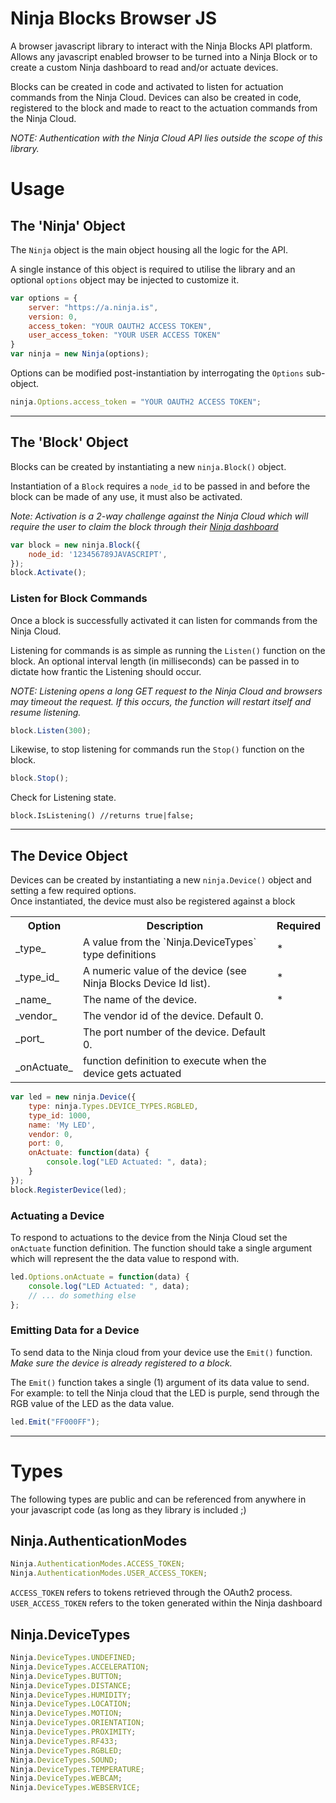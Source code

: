Ninja Blocks Browser JS
===
A browser javascript library to interact with the Ninja Blocks API platform. Allows any javascript enabled browser to be turned into a Ninja Block or to create a custom Ninja dashboard to read and/or actuate devices.

Blocks can be created in code and activated to listen for actuation commands from the Ninja Cloud. Devices can also be created in code, registered to the block and made to react to the actuation commands from the Ninja Cloud.

*NOTE: Authentication with the Ninja Cloud API lies outside the scope of this library.*


Usage
===

## The 'Ninja' Object
The `Ninja` object is the main object housing all the logic for the API. 

A single instance of this object is required to utilise the library and an optional `options` object may be injected to customize it.

```javascript
var options = {
    server: "https://a.ninja.is",
    version: 0,
    access_token: "YOUR OAUTH2 ACCESS TOKEN",
    user_access_token: "YOUR USER ACCESS TOKEN"
}
var ninja = new Ninja(options);
```

Options can be modified post-instantiation by interrogating the `Options` sub-object.

```javascript
ninja.Options.access_token = "YOUR OAUTH2 ACCESS TOKEN";
```

---

## The 'Block' Object

Blocks can be created by instantiating a new `ninja.Block()` object.

Instantiation of a `Block` requires a `node_id` to be passed in and before the block can be made of any use, it must also be activated.

_Note: Activation is a 2-way challenge against the Ninja Cloud which will require the user to claim the block through their [Ninja dashboard](http://a.ninja.is)_

```javascript
var block = new ninja.Block({
    node_id: '123456789JAVASCRIPT',
});
block.Activate();
```


### Listen for Block Commands
Once a block is successfully activated it can listen for commands from the Ninja Cloud. 

Listening for commands is as simple as running the `Listen()` function on the block. An optional interval length (in milliseconds) can be passed in to dictate how frantic the Listening should occur.

_NOTE: Listening opens a long GET request to the Ninja Cloud and browsers may timeout the request. If this occurs, the function will restart itself and resume listening._

```javascript
block.Listen(300);
```



Likewise, to stop listening for commands run the `Stop()` function on the block.
```javascript
block.Stop();
```


Check for Listening state.
```
block.IsListening() //returns true|false;
```

---

## The Device Object
Devices can be created by instantiating a new `ninja.Device()` object and setting a few required options.  
Once instantiated, the device must also be registered against a block

<table>
    <tr>
        <th>Option</th>
        <th>Description</th>
        <th>Required</th>
    </tr>
    <tr>
        <td>_type_</td>
        <td>A value from the `Ninja.DeviceTypes` type definitions</td>
        <td>*</td>
    </tr>
    <tr>
        <td>_type_id_</td>
        <td>A numeric value of the device (see Ninja Blocks Device Id list). </td>
        <td>*</td>
    </tr>
    <tr>
        <td>_name_</td>
        <td>The name of the device.</td>
        <td>*</td>
    </tr>
    <tr>
        <td>_vendor_</td>
        <td>The vendor id of the device. Default 0.</td>
        <td></td>
    </tr>
    <tr>
        <td>_port_</td>
        <td>The port number of the device. Default 0.</td>
        <td></td>
    </tr>
    <tr>
        <td>_onActuate_</td>
        <td>function definition to execute when the device gets actuated</td>
        <td></td>
    </tr>
</table>


```javascript
var led = new ninja.Device({
    type: ninja.Types.DEVICE_TYPES.RGBLED,
    type_id: 1000,
    name: 'My LED',
    vendor: 0,
    port: 0,
    onActuate: function(data) {
        console.log("LED Actuated: ", data);
    }
});
block.RegisterDevice(led);
```

### Actuating a Device
To respond to actuations to the device from the Ninja Cloud set the `onActuate` function definition. The function should take a single argument which will represent the the data value to respond with.

```javascript
led.Options.onActuate = function(data) {
    console.log("LED Actuated: ", data);
    // ... do something else
};
```


### Emitting Data for a Device
To send data to the Ninja cloud from your device use the `Emit()` function.  
_Make sure the device is already registered to a block._

The `Emit()` function takes a single (1) argument of its data value to send.  
For example: to tell the Ninja cloud that the LED is purple, send through the RGB value of the LED as the data value.
```javascript
led.Emit("FF000FF");
```

---

# Types
The following types are public and can be referenced from anywhere in your javascript code (as long as they library is included ;)

## Ninja.AuthenticationModes
```javascript
Ninja.AuthenticationModes.ACCESS_TOKEN;
Ninja.AuthenticationModes.USER_ACCESS_TOKEN;
```
`ACCESS_TOKEN` refers to tokens retrieved through the OAuth2 process.  
`USER_ACCESS_TOKEN` refers to the token generated within the Ninja dashboard


## Ninja.DeviceTypes
```javascript
Ninja.DeviceTypes.UNDEFINED;
Ninja.DeviceTypes.ACCELERATION;
Ninja.DeviceTypes.BUTTON;
Ninja.DeviceTypes.DISTANCE;
Ninja.DeviceTypes.HUMIDITY;
Ninja.DeviceTypes.LOCATION;
Ninja.DeviceTypes.MOTION;
Ninja.DeviceTypes.ORIENTATION;
Ninja.DeviceTypes.PROXIMITY;
Ninja.DeviceTypes.RF433;
Ninja.DeviceTypes.RGBLED;
Ninja.DeviceTypes.SOUND;
Ninja.DeviceTypes.TEMPERATURE;
Ninja.DeviceTypes.WEBCAM;
Ninja.DeviceTypes.WEBSERVICE;
```
